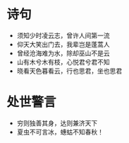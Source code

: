 # 诗句
* 须知少时凌云志，曾许人间第一流
* 仰天大笑出门去，我辈岂是蓬蒿人
* 曾经沧海难为水，除却巫山不是云
* 山有木兮木有枝，心悦君兮君不知
* 晓看天色暮看云，行也思君，坐也思君

# 处世警言
* 穷则独善其身，达则兼济天下
* 夏虫不可言冰，蟪蛄不知春秋！
